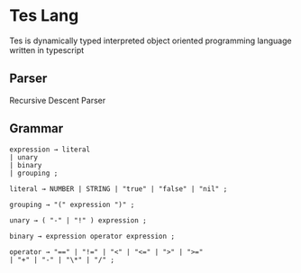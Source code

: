 # Tes Lang

Tes is dynamically typed interpreted object oriented programming language written in typescript

## Parser

Recursive Descent Parser

## Grammar

```
expression → literal
| unary
| binary
| grouping ;

literal → NUMBER | STRING | "true" | "false" | "nil" ;

grouping → "(" expression ")" ;

unary → ( "-" | "!" ) expression ;

binary → expression operator expression ;

operator → "==" | "!=" | "<" | "<=" | ">" | ">="
| "+" | "-" | "\*" | "/" ;
```
